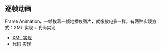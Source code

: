 ## 逐帧动画
Frame Animation，一帧挨着一帧地播放图片，就像放电影一样。有两种实现方式：XML 实现 + 代码实现

- [XML 实现](../../../src/main/java/cn/kk/elementary/anim/fragment/FrameAnimFragment.kt)
- [代码 实现](../../../src/main/java/cn/kk/elementary/anim/fragment/FrameAnimFragmentWithCode.kt)

